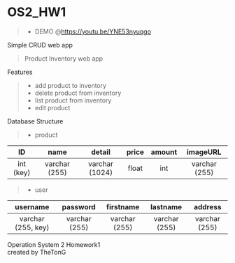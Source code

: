 # OS2_HW1
  
> - DEMO @https://youtu.be/YNE53nyuqgo
  
Simple CRUD web app
> Product Inventory web app

Features
> - add product to inventory
> - delete product from inventory
> - list product from inventory
> - edit product

Database Structure  
> - product

| ID | name | detail | price | amount | imageURL |
| :---: | :---: | :---: | :---: | :---: | :---: | 
| int (key) | varchar (255) | varchar (1024) | float | int | varchar (255) |

> - user  

| username | password | firstname | lastname | address |
| :---: | :---: | :---: | :---: | :---: |
| varchar (255, key) | varchar (255) | varchar (255) | varchar (255) | varchar (255) |
  
Operation System 2 Homework1  
created by TheTonG
